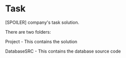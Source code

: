 # Task
[SPOILER] company's task solution.

There are two folders:

Project - This contains the solution

DatabaseSRC - This contains the database source code

